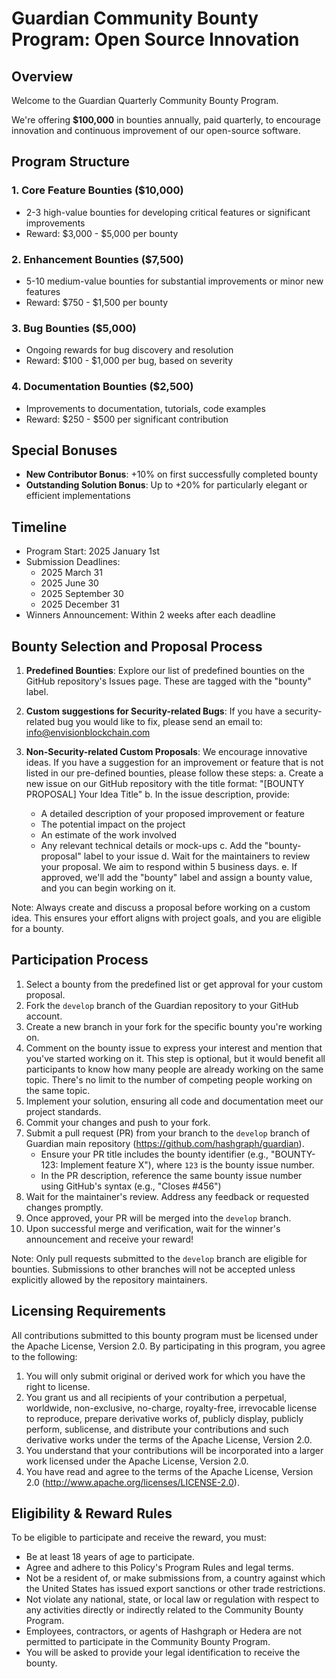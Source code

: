# Guardian Community Bounty Program: Open Source Innovation

## Overview

Welcome to the Guardian Quarterly Community Bounty Program.

We're offering **$100,000** in bounties annually, paid quarterly, to encourage innovation and continuous improvement of our open-source software.

## Program Structure

### 1. Core Feature Bounties ($10,000)

- 2-3 high-value bounties for developing critical features or significant improvements
- Reward: $3,000 - $5,000 per bounty

### 2. Enhancement Bounties ($7,500)

- 5-10 medium-value bounties for substantial improvements or minor new features
- Reward: $750 - $1,500 per bounty

### 3. Bug Bounties ($5,000)

- Ongoing rewards for bug discovery and resolution
- Reward: $100 - $1,000 per bug, based on severity

### 4. Documentation Bounties ($2,500)

- Improvements to documentation, tutorials, code examples
- Reward: $250 - $500 per significant contribution

## Special Bonuses

- **New Contributor Bonus**: +10% on first successfully completed bounty
- **Outstanding Solution Bonus**: Up to +20% for particularly elegant or efficient implementations

## Timeline

- Program Start: 2025 January 1st
- Submission Deadlines:
  - 2025 March 31
  - 2025 June 30
  - 2025 September 30
  - 2025 December 31
- Winners Announcement: Within 2 weeks after each deadline

## Bounty Selection and Proposal Process

1. **Predefined Bounties**: Explore our list of predefined bounties on the GitHub repository's Issues page. These are tagged with the "bounty" label.

2. **Custom suggestions for Security-related Bugs**: If you have a security-related bug you would like to fix, please send an email to: info@envisionblockchain.com

3. **Non-Security-related Custom Proposals**: We encourage innovative ideas. If you have a suggestion for an improvement or feature that is not listed in our pre-defined bounties, please follow these steps:
   a. Create a new issue on our GitHub repository with the title format: "[BOUNTY PROPOSAL] Your Idea Title"
   b. In the issue description, provide:
      - A detailed description of your proposed improvement or feature
      - The potential impact on the project
      - An estimate of the work involved
      - Any relevant technical details or mock-ups
   c. Add the "bounty-proposal" label to your issue
   d. Wait for the maintainers to review your proposal. We aim to respond within 5 business days.
   e. If approved, we'll add the "bounty" label and assign a bounty value, and you can begin working on it.

Note: Always create and discuss a proposal before working on a custom idea. This ensures your effort aligns with project goals, and you are eligible for a bounty.

## Participation Process

1. Select a bounty from the predefined list or get approval for your custom proposal.
2. Fork the `develop` branch of the Guardian repository to your GitHub account.
3. Create a new branch in your fork for the specific bounty you're working on.
4. Comment on the bounty issue to express your interest and mention that you've started working on it. This step is optional, but it would benefit all participants to know how many people are already working on the same topic. There's no limit to the number of competing people working on the same topic.
5. Implement your solution, ensuring all code and documentation meet our project standards.
6. Commit your changes and push to your fork.
7. Submit a pull request (PR) from your branch to the `develop` branch of Guardian main repository (<https://github.com/hashgraph/guardian>).
   - Ensure your PR title includes the bounty identifier (e.g., "BOUNTY-123: Implement feature X"), where `123` is the bounty issue number.
   - In the PR description, reference the same bounty issue number using GitHub's syntax (e.g., "Closes #456")
8. Wait for the maintainer's review. Address any feedback or requested changes promptly.
9. Once approved, your PR will be merged into the `develop` branch.
10. Upon successful merge and verification, wait for the winner's announcement and receive your reward!

Note: Only pull requests submitted to the `develop` branch are eligible for bounties. Submissions to other branches will not be accepted unless explicitly allowed by the repository maintainers.

## Licensing Requirements

All contributions submitted to this bounty program must be licensed under the Apache License, Version 2.0. By participating in this program, you agree to the following:

1. You will only submit original or derived work for which you have the right to license.
2. You grant us and all recipients of your contribution a perpetual, worldwide, non-exclusive, no-charge, royalty-free, irrevocable license to reproduce, prepare derivative works of, publicly display, publicly perform, sublicense, and distribute your contributions and such derivative works under the terms of the Apache License, Version 2.0.
3. You understand that your contributions will be incorporated into a larger work licensed under the Apache License, Version 2.0.
4. You have read and agree to the terms of the Apache License, Version 2.0 (<http://www.apache.org/licenses/LICENSE-2.0>).

## Eligibility & Reward Rules

To be eligible to participate and receive the reward, you must:

- Be at least 18 years of age to participate.
- Agree and adhere to this Policy's Program Rules and legal terms.
- Not be a resident of, or make submissions from, a country against which the United States has issued export sanctions or other trade restrictions.
- Not violate any national, state, or local law or regulation with respect to any activities directly or indirectly related to the Community Bounty Program.
- Employees, contractors, or agents of Hashgraph or Hedera are not permitted to participate in the Community Bounty Program.
- You will be asked to provide your legal identification to receive the bounty.


